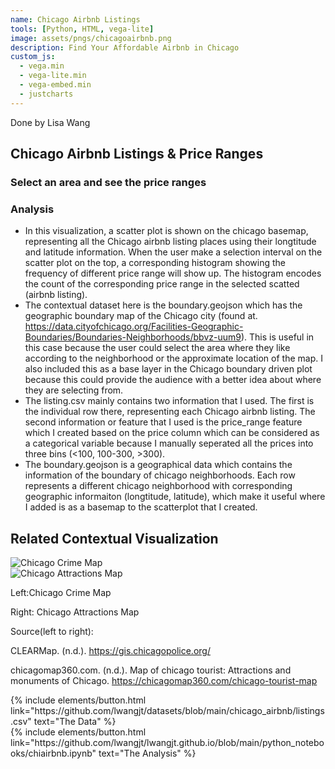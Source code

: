 ```yaml
---
name: Chicago Airbnb Listings
tools: [Python, HTML, vega-lite]
image: assets/pngs/chicagoairbnb.png
description: Find Your Affordable Airbnb in Chicago
custom_js:
  - vega.min
  - vega-lite.min
  - vega-embed.min
  - justcharts
---
```


Done by Lisa Wang

## Chicago Airbnb Listings & Price Ranges
### Select an area and see the price ranges

<vegachart schema-url="{{ site.baseurl }}/assets/json/chicagoairbnb.json" style="width: 100%"></vegachart>

### Analysis
* In this visualization, a scatter plot is shown on the chicago basemap, representing all the Chicago airbnb listing places using their longtitude and latitude information. When the user make a selection interval on the scatter plot on the top, a corresponding histogram showing the frequency of different price range will show up. The histogram encodes the count of the corresponding price range in the selected scatted (airbnb listing). 
* The contextual dataset here is the boundary.geojson which has the geographic boundary map of the Chicago city  (found at. https://data.cityofchicago.org/Facilities-Geographic-Boundaries/Boundaries-Neighborhoods/bbvz-uum9). This is useful in this case because the user could select the area where they like according to the neighborhood or the approximate location of the map. I also included this as a base layer in the Chicago boundary driven plot because this could provide the audience with a better idea about where they are selecting from.
* The listing.csv mainly contains two information that I used. The first is the individual row there, representing each Chicago airbnb listing. The second information or feature that I used is the price_range feature which I created based on the price column which can be considered as a categorical variable because I manually seperated all the prices into three bins (<100, 100-300, >300).
* The boundary.geojson is a geographical data which contains the information of the boundary of chicago neighborhoods. Each row represents a different chicago neighborhood with corresponding geographic informaiton (longtitude, latitude), which make it useful where I added is as a basemap to the scatterplot that I created.


## Related Contextual Visualization

<div class="row">
  <div class="column">
    <img src="{{ site.baseurl }}/assets/pngs/chicrime.png" alt="Chicago Crime Map">
  </div>
  <div class="column">
    <img src="{{ site.baseurl }}/assets/pngs/chicagotour.png" alt="Chicago Attractions Map">
  </div>
</div>

Left:Chicago Crime Map

Right: Chicago Attractions Map

Source(left to right):

CLEARMap. (n.d.). https://gis.chicagopolice.org/ 

chicagomap360.com. (n.d.). Map of chicago tourist: Attractions and monuments of Chicago. https://chicagomap360.com/chicago-tourist-map


<div class="left">
{% include elements/button.html link="https://github.com/lwangjt/datasets/blob/main/chicago_airbnb/listings.csv" text="The Data" %}
</div>

<div class="right">
{% include elements/button.html link="https://github.com/lwangjt/lwangjt.github.io/blob/main/python_notebooks/chiairbnb.ipynb" text="The Analysis" %}
</div>

